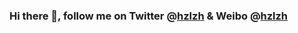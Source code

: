 ### Hi there 💖, follow me on Twitter @[hzlzh](https://twitter.com/hzlzh) & Weibo @[hzlzh](https://weibo.com/hzlzh)
